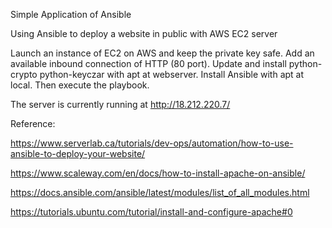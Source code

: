 Simple Application of Ansible

Using Ansible to deploy a website in public with AWS EC2 server

Launch an instance of EC2 on AWS and keep the private key safe.
Add an available inbound connection of HTTP (80 port).
Update and install python-crypto python-keyczar with apt at webserver.
Install Ansible with apt at local. Then execute the playbook.

The server is currently running at http://18.212.220.7/

Reference:

https://www.serverlab.ca/tutorials/dev-ops/automation/how-to-use-ansible-to-deploy-your-website/

https://www.scaleway.com/en/docs/how-to-install-apache-on-ansible/

https://docs.ansible.com/ansible/latest/modules/list_of_all_modules.html

https://tutorials.ubuntu.com/tutorial/install-and-configure-apache#0
